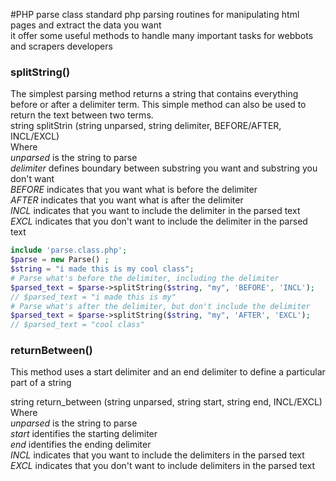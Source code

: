 #PHP parse class
standard php parsing routines for manipulating html pages and extract the data you want <br>
it offer some useful methods to handle many important tasks for webbots and scrapers developers <br>
### splitString()
The simplest parsing method returns a string that contains everything <br>
before or after a delimiter term. This simple method can also be used to <br>
return the text between two terms.<br>
string splitStrin (string unparsed, string delimiter, BEFORE/AFTER, INCL/EXCL)<br>
Where<br>
<i>unparsed</i> is the string to parse<br>
<i>delimiter</i> defines boundary between substring you want and substring you don't want<br>
<i>BEFORE</i> indicates that you want what is before the delimiter<br>
<i>AFTER</i> indicates that you want what is after the delimiter<br>
<i>INCL</i> indicates that you want to include the delimiter in the parsed text<br>
<i>EXCL</i> indicates that you don't want to include the delimiter in the parsed text<br>

```php
include 'parse.class.php';
$parse = new Parse() ;
$string = "i made this is my cool class";
# Parse what's before the delimiter, including the delimiter
$parsed_text = $parse->splitString($string, "my", 'BEFORE', 'INCL');
// $parsed_text = "i made this is my"
# Parse what's after the delimiter, but don't include the delimiter
$parsed_text = $parse->splitString($string, "my", 'AFTER', 'EXCL');
// $parsed_text = "cool class"
```
### returnBetween()
This method uses a start delimiter and an end delimiter
to define a particular part of a string

string return_between (string unparsed, string start, string end, INCL/EXCL)
Where <br>
<i>unparsed</i> is the string to parse<br>
<i>start</i> identifies the starting delimiter<br>
<i>end</i> identifies the ending delimiter<br>
<i>INCL</i> indicates that you want to include the delimiters in the parsed text<br>
<i>EXCL</i> indicates that you don't want to include delimiters in the parsed text<br>


